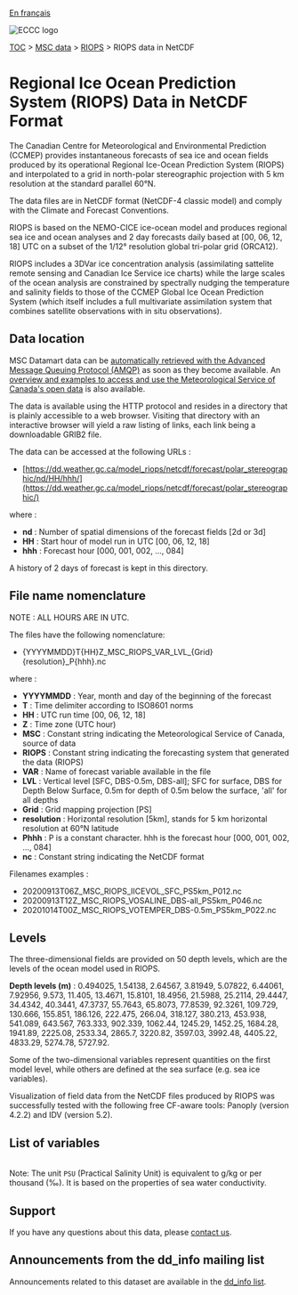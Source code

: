 [En français](readme_riops-datamart_fr.md)

![ECCC logo](../../img_eccc-logo.png)

[TOC](../../readme_en.md) > [MSC data](../readme_en.md) > [RIOPS](readme_riops_en.md) > RIOPS data in NetCDF 

# Regional Ice Ocean Prediction System (RIOPS) Data in NetCDF Format

The Canadian Centre for Meteorological and Environmental Prediction (CCMEP) provides instantaneous forecasts of sea ice and ocean fields produced by its operational Regional Ice-Ocean Prediction System (RIOPS) and interpolated to a grid in north-polar stereographic projection with 5 km resolution at the standard parallel 60°N. 

The data files are in NetCDF format (NetCDF-4 classic model) and comply with the Climate and Forecast Conventions. 

RIOPS is based on the NEMO-CICE ice-ocean model and produces regional sea ice and ocean analyses and 2 day forecasts daily based at [00, 06, 12, 18] UTC on a subset of the 1/12° resolution global tri-polar grid (ORCA12). 

RIOPS includes a 3DVar ice concentration analysis (assimilating sattelite remote sensing and Canadian Ice Service ice charts) while the large scales of the ocean analysis are constrained by spectrally nudging the temperature and salinity fields to those of the CCMEP Global Ice Ocean Prediction System (which itself includes a full multivariate assimilation system that combines satellite observations with in situ observations). 

## Data location 

MSC Datamart data can be [automatically retrieved with the Advanced Message Queuing Protocol (AMQP)](../../msc-datamart/amqp_en.md) as soon as they become available. An [overview and examples to access and use the Meteorological Service of Canada's open data](../../usage/readme_en.md) is also available.

The data is available using the HTTP protocol and resides in a directory that is plainly accessible to a web browser. Visiting that directory with an interactive browser will yield a raw listing of links, each link being a downloadable GRIB2 file.

The data can be accessed at the following URLs :

* [https://dd.weather.gc.ca/model_riops/netcdf/forecast/polar_stereographic/nd/HH/hhh/](https://dd.weather.gc.ca/model_riops/netcdf/forecast/polar_stereographic/)

where :

* __nd__ : Number of spatial dimensions of the forecast fields [2d or 3d]
* __HH__ : Start hour of model run in UTC [00, 06, 12, 18]
* __hhh__ : Forecast hour [000, 001, 002, ..., 084] 

A history of 2 days of forecast is kept in this directory.

## File name nomenclature 

NOTE : ALL HOURS ARE IN UTC.

The files have the following nomenclature:

* {YYYYMMDD}T{HH}Z_MSC_RIOPS_VAR_LVL_{Grid}{resolution}_P{hhh}.nc

where :

* __YYYYMMDD__ : Year, month and day of the beginning of the forecast
* __T__ : Time delimiter according to ISO8601 norms
* __HH__ : UTC run time [00, 06, 12, 18]
* __Z__ : Time zone (UTC hour)
* __MSC__ : Constant string indicating the Meteorological Service of Canada, source of data
* __RIOPS__ : Constant string indicating the forecasting system that generated the data (RIOPS)
* __VAR__ : Name of forecast variable available in the file 
* __LVL__ : Vertical level [SFC, DBS-0.5m, DBS-all]; SFC for surface, DBS for Depth Below Surface, 0.5m for depth of 0.5m below the surface, 'all' for all depths 
* __Grid__ : Grid mapping projection [PS]
* __resolution__ : Horizontal resolution [5km], stands for 5 km horizontal resolution at 60°N latitude
* __Phhh__ : P is a constant character. hhh is the forecast hour [000, 001, 002, ..., 084]
* __nc__ : Constant string indicating the NetCDF format


Filenames examples : 

* 20200913T06Z_MSC_RIOPS_IICEVOL_SFC_PS5km_P012.nc 
* 20200913T12Z_MSC_RIOPS_VOSALINE_DBS-all_PS5km_P046.nc
* 20201014T00Z_MSC_RIOPS_VOTEMPER_DBS-0.5m_PS5km_P022.nc

## Levels

The three-dimensional fields are provided on 50 depth levels, which are the levels of the ocean model used in RIOPS.

__Depth levels (m)__ : 0.494025, 1.54138, 2.64567, 3.81949, 5.07822, 6.44061, 7.92956, 9.573, 11.405, 13.4671, 15.8101, 18.4956, 21.5988, 25.2114, 29.4447, 34.4342, 40.3441, 47.3737, 55.7643, 65.8073, 77.8539, 92.3261, 109.729, 130.666, 155.851, 186.126, 222.475, 266.04, 318.127, 380.213, 453.938, 541.089, 643.567, 763.333, 902.339, 1062.44, 1245.29, 1452.25, 1684.28, 1941.89, 2225.08, 2533.34, 2865.7, 3220.82, 3597.03, 3992.48, 4405.22, 4833.29, 5274.78, 5727.92.

Some of the two-dimensional variables represent quantities on the first model level, while others are defined at the sea surface (e.g. sea ice variables).

Visualization of field data from the NetCDF files produced by RIOPS was successfully tested with the following free CF-aware tools: Panoply (version 4.2.2) and IDV (version 5.2).

## List of variables

<table id="csv-table" class="display"></table>

<link href="https://cdn.jsdelivr.net/npm/simple-datatables@latest/dist/style.css" rel="stylesheet" type="text/css">
<script src="https://cdn.jsdelivr.net/npm/simple-datatables@latest"></script>
<script src="../../../js/variables_datatable.js" type="text/javascript"></script>
<script>
  loadTable("csv-table", "../../../assets/csv/RIOPS_Variables-List_en.csv");
</script>

Note: The unit `PSU` (Practical Salinity Unit) is equivalent to g/kg or per thousand (‰). It is based on the properties of sea water conductivity.

## Support

If you have any questions about this data, please [contact us](https://weather.gc.ca/mainmenu/contact_us_e.html).

## Announcements from the dd_info mailing list 

Announcements related to this dataset are available in the [dd_info list](https://comm.collab.science.gc.ca/mailman3/postorius/lists/dd_info/).
